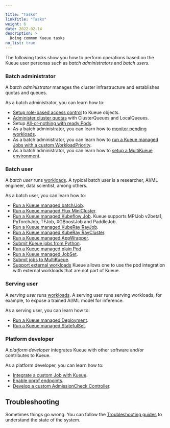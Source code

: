```yaml
---

title: "Tasks"
linkTitle: "Tasks"
weight: 6
date: 2022-02-14
description: >
  Doing common Kueue tasks
no_list: true
---
```


The following tasks show you how to perform operations based on the Kueue user
personas such as _batch administrators_ and _batch users_.

### Batch administrator

A _batch administrator_ manages the cluster infrastructure and establishes
quotas and queues.

As a batch administrator, you can learn how to:

- [Setup role-based access control](manage/rbac)
  to Kueue objects.
- [Administer cluster quotas](manage/administer_cluster_quotas) with ClusterQueues and LocalQueues.
- Setup [All-or-nothing with ready Pods](manage/setup_wait_for_pods_ready).
- As a batch administrator, you can learn how to
  [monitor pending workloads](manage/monitor_pending_workloads).
- As a batch administrator, you can learn how to [run a Kueue managed Jobs with a custom WorkloadPriority](manage/run_job_with_workload_priority).
- As a batch administrator, you can learn how to [setup a MultiKueue environment](manage/setup_multikueue).

### Batch user

A _batch user_ runs [workloads](/docs/concepts/workload). A typical
batch user is a researcher, AI/ML engineer, data scientist, among others.

As a batch user, you can learn how to:
- [Run a Kueue managed batch/Job](run/jobs).
- [Run a Kueue managed Flux MiniCluster](run/flux_miniclusters).
- [Run a Kueue managed Kubeflow Job](run/kubeflow).
  Kueue supports MPIJob v2beta1, PyTorchJob, TFJob, XGBoostJob and PaddleJob.
- [Run a Kueue managed KubeRay RayJob](run/rayjobs).
- [Run a Kueue managed KubeRay RayCluster](run/rayclusters).
- [Run a Kueue managed AppWrapper](run/appwrappers).
- [Submit Kueue jobs from Python](run/python_jobs).
- [Run a Kueue managed plain Pod](run/plain_pods).
- [Run a Kueue managed JobSet](run/jobsets).
- [Submit jobs to MultiKueue](run/multikueue).
- [Support external workloads](run/external-workloads)
  Kueue allows one to use the pod integration with external workloads that are not part of Kueue.

### Serving user

A _serving user_ runs [workloads](/docs/concepts/workload). 
A serving user runs serving workloads, for example, to expose a trained AI/ML model for inference.

As a serving user, you can learn how to:
- [Run a Kueue managed Deployment](run/deployment).
- [Run a Kueue managed StatefulSet](run/statefulset).

### Platform developer

A _platform developer_ integrates Kueue with other software and/or contributes to Kueue.

As a platform developer, you can learn how to:
- [Integrate a custom Job with Kueue](dev/integrate_a_custom_job).
- [Enable pprof endpoints](dev/enabling_pprof_endpoints).
- [Develop a custom AdmissionCheck Controller](dev/develop-acc).

## Troubleshooting

Sometimes things go wrong.
You can follow the [Troubleshooting guides](troubleshooting) to understand the state of the system.
